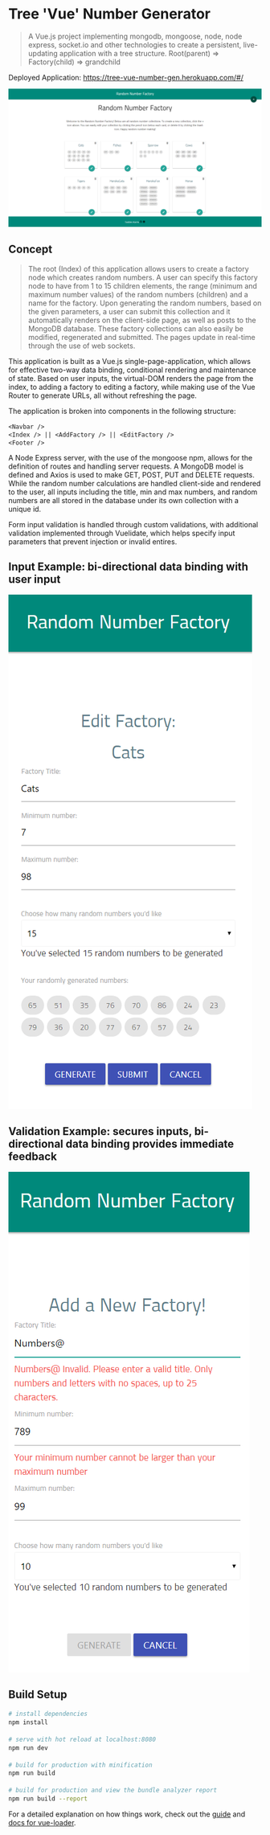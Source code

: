 # Tree 'Vue' Number Generator

> A Vue.js project implementing mongodb, mongoose, node, node express, socket.io and other technologies to create a persistent, live-updating application with a tree structure. Root(parent) => Factory(child) => grandchild

Deployed Application: https://tree-vue-number-gen.herokuapp.com/#/

![index](/src/assets/main.png)

## Concept
> The root (Index) of this application allows users to create a factory node which creates random numbers.  A user can specify this factory node to have from 1 to 15 children elements, the range (minimum and maximum number values) of the random numbers (children) and a name for the factory.  Upon generating the random numbers, based on the given parameters, a user can submit this collection and it automatically renders on the client-side page, as well as posts to the MongoDB database.  These factory collections can also easily be modified, regenerated and submitted.  The pages update in real-time through the use of web sockets.

This application is built as a Vue.js single-page-application, which allows for effective two-way data binding, conditional rendering and maintenance of state. Based on user inputs, the virtual-DOM renders the page from the index, to adding a factory to editing a factory, while making use of the Vue Router to generate URLs, all without refreshing the page.  

The application is broken into components in the following structure:
```
<Navbar />
<Index /> || <AddFactory /> || <EditFactory />
<Footer />
```
A Node Express server, with the use of the mongoose npm, allows for the definition of routes and handling server requests.  A MongoDB model is defined and Axios is used to make GET, POST, PUT and DELETE requests. While the random number calculations are handled client-side and rendered to the user, all inputs including the title, min and max numbers, and random numbers are all stored in the database under its own collection with a unique id.

Form input validation is handled through custom validations, with additional validation implemented through Vuelidate, which helps specify input parameters that prevent injection or invalid entires.


## Input Example: bi-directional data binding with user input

![index](/src/assets/examp.png)

## Validation Example: secures inputs, bi-directional data binding provides immediate feedback

![index](/src/assets/valid.png)


## Build Setup

``` bash
# install dependencies
npm install

# serve with hot reload at localhost:8080
npm run dev

# build for production with minification
npm run build

# build for production and view the bundle analyzer report
npm run build --report
```

For a detailed explanation on how things work, check out the [guide](http://vuejs-templates.github.io/webpack/) and [docs for vue-loader](http://vuejs.github.io/vue-loader).
